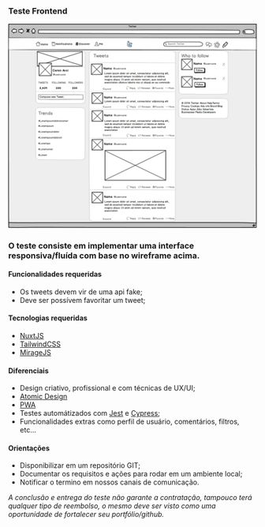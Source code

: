### Teste Frontend

![Alt text](twitter-wireframe.jpg?raw=true "Clone Twitter")

### O teste consiste em implementar uma interface responsiva/fluída com base no wireframe acima.

#### Funcionalidades requeridas

 - Os tweets devem vir de uma api fake;
 - Deve ser possívem favoritar um tweet;
 
#### Tecnologias requeridas

 - [NuxtJS](https://nuxtjs.org)
 - [TailwindCSS](https://tailwindcss.com)
 - [MirageJS](https://miragejs.com)

#### Diferenciais

 - Design criativo, profissional e com técnicas de UX/UI;
 - [Atomic Design](https://atomicdesign.bradfrost.com)
 - [PWA](https://pt.wikipedia.org/wiki/Progressive_web_app)
 - Testes automátizados com [Jest](https://jestjs.io/pt-BR) e [Cypress](https://www.cypress.io);
 - Funcionalidades extras como perfil de usuário, comentários, filtros, etc...

#### Orientações

 - Disponibilizar em um repositório GIT;
 - Documentar os requisitos e ações para rodar em um ambiente local;
 - Notificar o termino em nossos canais de comunicação.

*A conclusão e entrega do teste não garante a contratação, tampouco terá qualquer tipo de reembolso, 
o mesmo deve ser visto como uma oportunidade de fortalecer seu portfólio/github.*
